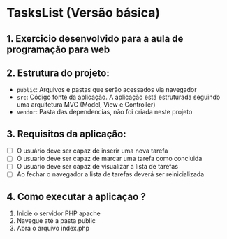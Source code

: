 # TasksList (Versão básica)
## 1. Exercicio desenvolvido para a aula de programação para web 

## 2. Estrutura do projeto:
 - `public`: Arquivos e pastas que serão acessados via navegador
 - `src`: Código fonte da aplicação. A aplicação está estruturada seguindo uma arquitetura MVC (Model, View e Controller)
 - `vendor`: Pasta das dependencias, não foi criada neste projeto

## 3. Requisitos da aplicação:
 - [ ] O usuário deve ser capaz de inserir uma nova tarefa
 - [ ] O usuario deve ser capaz de marcar uma tarefa como concluida
 - [ ] O usuario deve ser capaz de visualizar a lista de tarefas
 - [ ] Ao fechar o navegador a lista de tarefas deverá ser reinicializada

## 4. Como executar a aplicaçao ?
 1. Inicie o servidor PHP apache
 2. Navegue até a pasta public
 3. Abra o arquivo index.php